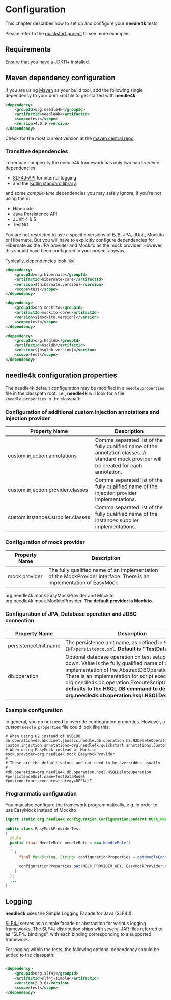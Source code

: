 # Configuration

This chapter describes how to set up and configure your **needle4k** tests.

Please refer to the [quickstart project](https://github.com/needle4j/needle4k-quickstart) to see more examples.

## Requirements

Ensure that you have a [JDK11+](https://www.oracle.com/java/technologies/downloads/#java11) installed.

## Maven dependency configuration

If you are using [Maven](http://maven.apache.org/) as your build tool, add the following single dependency to your
pom.xml file to get started with **needle4k**:

```xml
<dependency>
    <groupId>org.needle4k</groupId>
    <artifactId>needle4k</artifactId>
    <scope>test</scope>
    <version>4.0.1</version>
</dependency>
```

Check for the most current version at the [maven central repo](http://mvnrepository.com/artifact/org.needle4k/needle4k).

### Transitive dependencies

To reduce complexity the needle4k framework has only two hard *runtime* dependencies:

* [SLF4J-API](https://www.slf4j.org/) for internal logging
* and the [Kotlin standard library](https://kotlinlang.org/api/latest/jvm/stdlib/).

and some *compile-time* dependencies you may safely ignore, if you're not using them:

* Hibernate
* Java Persistence API
* JUnit 4 & 5
* TestNG

You are not restricted to use a specific versions of EJB, JPA, JUnit, Mockito or Hibernate. But you will have to explicitly configure
dependencies for Hibernate as the JPA provider and Mockito as the mock provider. However, this should have been configured
in your project anyway.

Typically, dependencies look like

```xml
<dependency>
    <groupId>org.hibernate</groupId>
    <artifactId>hibernate-core</artifactId>
    <version>${hibernate.version}</version>
    <scope>test</scope>
</dependency>
``` 
```xml
<dependency>
    <groupId>org.mockito</groupId>
    <artifactId>mockito-core</artifactId>
    <version>${mockito.version}</version>
    <scope>test</scope>
</dependency>
```
```xml
<dependency>
    <groupId>org.hsqldb</groupId>
    <artifactId>hsqldb</artifactId>
    <version>${hsqldb.version}</version>
    <scope>test</scope>
</dependency>
```

## needle4k configuration properties

The needle4k default configuration may be modified in a `needle.properties` file in the classpath root.
I.e., **needle4k** will look for a file `/needle.properties` in the classpath.

### Configuration of additional custom injection annotations and injection provider

 Property Name                     | Description                                                                                                                               
-----------------------------------|-------------------------------------------------------------------------------------------------------------------------------------------
 custom.injection.annotations      | Comma separated list of the fully qualified name of the annotation classes. A standard mock provider will be created for each annotation. 
 custom.injection.provider.classes | Comma separated list of the fully qualified name of the injection provider implementations.                                               
 custom.instances.supplier.classes | Comma separated list of the fully qualified name of the instances supplier implementations.                                               

### Configuration of mock provider

 Property Name | Description                                                                                                         
---------------|---------------------------------------------------------------------------------------------------------------------
 mock.provider | The fully qualified name of an implementation of the MockProvider interface. There is an implementation of EasyMock 

org.needle4k.mock.EasyMockProvider and Mockito org.needle4k.mock.MockitoProvider. **The default provider is Mockito.**

### Configuration of JPA, Database operation and JDBC connection

 Property Name        | Description                                                                                                                                                                                                                                                                                                                                                            
----------------------|------------------------------------------------------------------------------------------------------------------------------------------------------------------------------------------------------------------------------------------------------------------------------------------------------------------------------------------------------------------------
 persistenceUnit.name | The persistence unit name, as defined in `META-INF/persistence.xml`. **Default is "TestDataModel"**                                                                                                                                                                                                                                                                    
 db.operation         | Optional database operation on test setup and tear down. Value is the fully qualified name of an implementation of the AbstractDBOperation base class. There is an implementation for script execution org.needle4k.db.operation.ExecuteScriptOperation **It defaults to the HSQL DB command to delete all tables org.needle4k.db.operation.hsql.HSQLDeleteOperation** 

### Example configuration

In general, you do not need to override configuration properties. However, a *custom* `needle.properties` file could look like
this:

```properties
# When using H2 instead of HSQLDB
db.operation=de.akquinet.jbosscc.needle.db.operation.h2.H2DeleteOperation
custom.injection.annotations=org.needle4k.quickstart.annotations.CustomInjectionAnnotation
# When using EasyMock instead of Mockito
mock.provider=org.needle4k.mock.EasyMockProvider
#
# These are the default values and not need to be overridden usually
#
#db.operation=org.needle4k.db.operation.hsql.HSQLDeleteOperation
#persistenceUnit.name=TestDataModel
#postconstruct.executestrategy=DEFAULT
```

### Programmatic configuration

You may also configure the framework programmatically, e.g. in order to use EasyMock instead of Mockito

```java
import static org.needle4k.configuration.ConfigurationLoaderKt.MOCK_PROVIDER_KEY;

public class EasyMockProviderTest
{
  @Rule
  public final NeedleRule needleRule = new NeedleRule()
  {
    {
      final Map<String, String> configurationProperties = getNeedleConfiguration().getConfigurationProperties();

      configurationProperties.put(MOCK_PROVIDER_KEY, EasyMockProvider.class.getName());
    }
  };
  ...
}
```

## Logging

**needle4k** uses the Simple Logging Facade for Java (SLF4J).

[SLF4J](http://www.slf4j.org/manual.html) serves as a simple facade or abstraction for various logging frameworks. The SLF4J
distribution ships with several JAR files referred to as “SLF4J bindings”, with each binding corresponding to a supported
framework.

For logging within the tests, the following optional dependency should be added to the classpath:

```xml

<dependency>
    <groupId>org.slf4j</groupId>
    <artifactId>slf4j-simple</artifactId>
    <version>2.0.6</version>
    <scope>test</scope>
</dependency>
```

